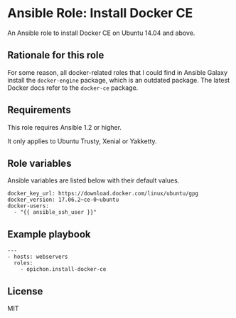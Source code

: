 # Ansible Role: Install Docker CE

An Ansible role to install Docker CE on Ubuntu 14.04 and above.

## Rationale for this role

For some reason, all docker-related roles that I could find in Ansible Galaxy install the `docker-engine` package, which is an outdated package. The latest Docker docs refer to the `docker-ce` package.

## Requirements

This role requires Ansible 1.2 or higher.

It only applies to Ubuntu Trusty, Xenial or Yakketty.

## Role variables

Ansible variables are listed below with their default values.

```
docker_key_url: https://download.docker.com/linux/ubuntu/gpg
docker_version: 17.06.2~ce-0~ubuntu
docker-users:
  - "{{ ansible_ssh_user }}"
```

## Example playbook

```
---
- hosts: webservers
  roles:
  	- opichon.install-docker-ce
```

## License

MIT

